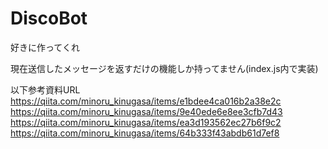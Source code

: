 # DiscoBot

好きに作ってくれ

現在送信したメッセージを返すだけの機能しか持ってません(index.js内で実装)

以下参考資料URL
https://qiita.com/minoru_kinugasa/items/e1bdee4ca016b2a38e2c
https://qiita.com/minoru_kinugasa/items/9e40ede6e8ee3cfb7d43
https://qiita.com/minoru_kinugasa/items/ea3d193562ec27b6f9c2
https://qiita.com/minoru_kinugasa/items/64b333f43abdb61d7ef8